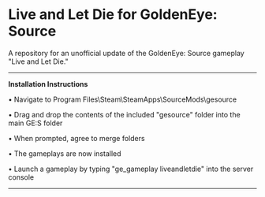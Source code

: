 # Live and Let Die for GoldenEye: Source

A repository for an unofficial update of the GoldenEye: Source gameplay "Live and Let Die."

---

**Installation Instructions**

• Navigate to Program Files\Steam\SteamApps\SourceMods\gesource

• Drag and drop the contents of the included "gesource" folder into the main GE:S folder

• When prompted, agree to merge folders

• The gameplays are now installed

• Launch a gameplay by typing "ge_gameplay liveandletdie" into the server console

---
